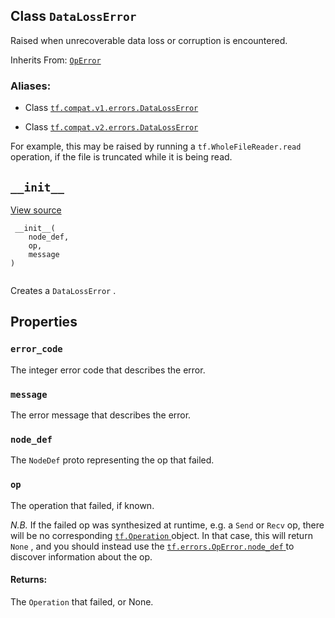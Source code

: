 

## Class  `DataLossError` 
Raised when unrecoverable data loss or corruption is encountered.

Inherits From: [ `OpError` ](https://tensorflow.google.cn/api_docs/python/tf/errors/OpError)



### Aliases:

- Class [ `tf.compat.v1.errors.DataLossError` ](/api_docs/python/tf/errors/DataLossError)

- Class [ `tf.compat.v2.errors.DataLossError` ](/api_docs/python/tf/errors/DataLossError)

For example, this may be raised by running a
 `tf.WholeFileReader.read` 
operation, if the file is truncated while it is being read.



##  `__init__` 
[View source](https://github.com/tensorflow/tensorflow/blob/r2.0/tensorflow/python/framework/errors_impl.py#L485-L487)



```
 __init__(
    node_def,
    op,
    message
)
 
```

Creates a  `DataLossError` .



## Properties


###  `error_code` 
The integer error code that describes the error.



###  `message` 
The error message that describes the error.



###  `node_def` 
The  `NodeDef`  proto representing the op that failed.



###  `op` 
The operation that failed, if known.

<em>N.B.</em> If the failed op was synthesized at runtime, e.g. a  `Send` 
or  `Recv`  op, there will be no corresponding
[ `tf.Operation` ](https://tensorflow.google.cn/api_docs/python/tf/Operation)
object.  In that case, this will return  `None` , and you should
instead use the [ `tf.errors.OpError.node_def` ](https://tensorflow.google.cn/api_docs/python/tf/errors/OpError#node_def) to
discover information about the op.



#### Returns:
The  `Operation`  that failed, or None.

